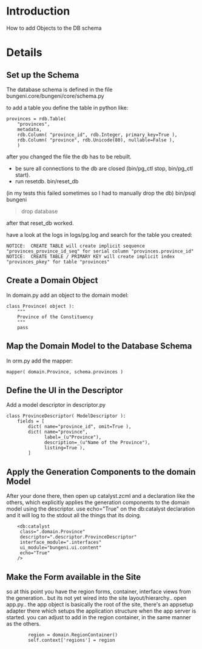 # Introduction #
How to add Objects to the DB schema


# Details #

## Set up the Schema ##

The database schema is defined in the file bungeni.core/bungeni/core/schema.py

to add a table you define the table in python like:
```
provinces = rdb.Table(
    "provinces",
    metadata,
    rdb.Column( "province_id", rdb.Integer, primary_key=True ),
    rdb.Column( "province", rdb.Unicode(80), nullable=False ),
    )
```

after you changed the file the db has to be rebuilt.
  * be sure all connections to the db are closed (bin/pg\_ctl stop, bin/pg\_ctl start).
  * run resetdb.
bin/reset\_db

(in my tests this failed sometimes so I had to manually drop the db)
bin/psql bungeni
> drop database

after that reset\_db worked.

have a look at the logs in logs/pg.log and search for the table you created:
```
NOTICE:  CREATE TABLE will create implicit sequence "provinces_province_id_seq" for serial column "provinces.province_id"
NOTICE:  CREATE TABLE / PRIMARY KEY will create implicit index "provinces_pkey" for table "provinces"
```


## Create a Domain Object ##

In domain.py add an object to the domain model:
```
class Province( object ):
    """
    Province of the Constituency
    """
    pass
```

## Map the Domain Model to the Database Schema ##

In orm.py add the mapper:
```
mapper( domain.Province, schema.provinces )   
```

## Define the UI in the Descriptor ##

Add a model descriptor in descriptor.py
```
class ProvinceDescriptor( ModelDescriptor ):
    fields = [
        dict( name="province_id", omit=True ),
        dict( name="province", 
              label=_(u"Province"), 
              description=_(u"Name of the Province"), 
              listing=True ),
        ]
```

## Apply the Generation Components to the domain Model ##

After your done there, then open up catalyst.zcml and a declaration
like the others, which explicitly applies the generation components
to the domain model using the descriptor. use echo="True" on the
db:catalyst declaration and it will log to the stdout all the things
that its doing.

```
    <db:catalyst
     class=".domain.Province"
     descriptor=".descriptor.ProvinceDescriptor"
     interface_module=".interfaces"
     ui_module="bungeni.ui.content"
     echo="True"
    />
```


## Make the Form available in the Site ##

so at this point you have the region forms, container, interface
views from the generation.. but its not yet wired into the site
layout/hierarchy.. open app.py.. the app object is basically the root
of the site, there's an appsetup adapter there which setups the
application structure when the app server is started. you can adjust
to add in the region container, in the same manner as the others.

```
        region = domain.RegionContainer()
        self.context['regions'] = region
```